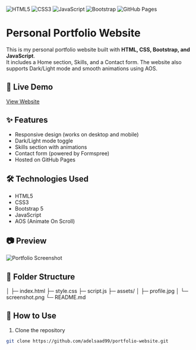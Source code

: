 ![HTML5](https://img.shields.io/badge/HTML5-E34F26?style=for-the-badge&logo=html5&logoColor=white)
![CSS3](https://img.shields.io/badge/CSS3-1572B6?style=for-the-badge&logo=css3&logoColor=white)
![JavaScript](https://img.shields.io/badge/JavaScript-F7DF1E?style=for-the-badge&logo=javascript&logoColor=black)
![Bootstrap](https://img.shields.io/badge/Bootstrap-7952B3?style=for-the-badge&logo=bootstrap&logoColor=white)
![GitHub Pages](https://img.shields.io/badge/GitHub%20Pages-181717?style=for-the-badge&logo=github&logoColor=white)

# Personal Portfolio Website

This is my personal portfolio website built with **HTML, CSS, Bootstrap, and JavaScript**.  
It includes a Home section, Skills, and a Contact form. The website also supports Dark/Light mode and smooth animations using AOS.

## 🚀 Live Demo
[View Website](https://adelsaad99.github.io/portfolio-website/)

## ✨ Features
- Responsive design (works on desktop and mobile)
- Dark/Light mode toggle
- Skills section with animations
- Contact form (powered by Formspree)
- Hosted on GitHub Pages

## 🛠️ Technologies Used
- HTML5
- CSS3
- Bootstrap 5
- JavaScript
- AOS (Animate On Scroll)

## 📷 Preview
![Portfolio Screenshot](assets/screenshot.png)

## 📂 Folder Structure

│
├─ index.html
├─ style.css
├─ script.js
├─ assets/
│ ├─ profile.jpg
│ └─ screenshot.png
└─ README.md

## 📝 How to Use
1. Clone the repository
```bash
git clone https://github.com/adelsaad99/portfolio-website.git
